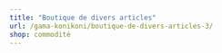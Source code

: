 ```yaml
---
title: "Boutique de divers articles"
url: /gama-konikoni/boutique-de-divers-articles-3/
shop: commodité
---
```

